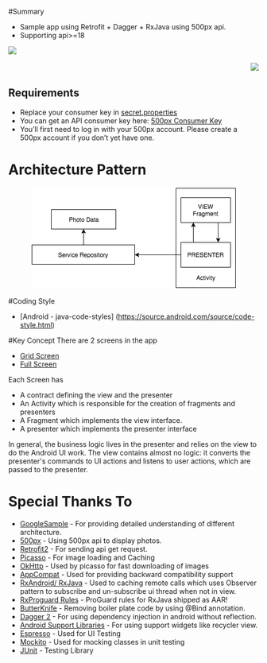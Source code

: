 #Summary
* Sample app using Retrofit + Dagger + RxJava using 500px api.
* Supporting api>=18

<p align="left">
<img src="/demo/portrait.gif" />
</p>

<p align="right">
<img src="/demo/landscape.gif" />
</p>

## Requirements
* Replace your consumer key in [secret.properties](/app/secret.properties)
* You can get an API consumer key here: [500px Consumer Key](https://500px.com/settings/applications)
* You’ll first need to log in with your 500px account. Please create a 500px account if you don’t yet have one.

# Architecture Pattern
<p align="center">
<img src="/demo/MVP Flow.png" />
</p>

#Coding Style
* [Android - java-code-styles] (https://source.android.com/source/code-style.html)

#Key Concept
There are 2 screens in the app
* [Grid Screen](/app/src/main/java/com/d500px/fivehundredpx/views/grid_screen) 
* [Full Screen](/app/src/main/java/com/d500px/fivehundredpx/views/full_screen)

Each Screen has
* A contract defining the view and the presenter
* An Activity which is responsible for the creation of fragments and presenters
* A Fragment which implements the view interface.
* A presenter which implements the presenter interface

In general, the business logic lives in the presenter and relies on the view to do the Android UI work.
The view contains almost no logic: it converts the presenter's commands to UI actions and listens to user actions, which are passed to the presenter.

# Special Thanks To
* [GoogleSample](https://github.com/googlesamples/android-architecture) - For providing detailed understanding of different architecture.
* [500px](https://github.com/500px/api-documentation) - Using 500px api to display photos.
* [Retrofit2](http://square.github.io/retrofit/) - For sending api get request.
* [Picasso](http://square.github.io/picasso/) - For image loading and Caching
* [OkHttp](http://square.github.io/okhttp/) - Used by picasso for fast downloading of images
* [AppCompat](http://developer.android.com/intl/vi/tools/support-library/features.html) - Used for providing backward compatibility support
* [RxAndroid/ RxJava](https://github.com/ReactiveX/RxAndroid) - Used to caching remote calls which uses Observer pattern to subscribe and un-subscribe ui thread when not in view.
* [RxProguard Rules](https://github.com/artem-zinnatullin/RxJavaProGuardRules) - ProGuard rules for RxJava shipped as AAR!
* [ButterKnife](http://jakewharton.github.io/butterknife/) - Removing boiler plate code by using @Bind annotation.
* [Dagger 2](http://google.github.io/dagger/android.html) - For using dependency injection in android without reflection.
* [Android Support Libraries](http://developer.android.com/intl/vi/tools/support-library/features.html#v7-recyclerview) - For using support widgets like recycler view.
* [Espresso](https://google.github.io/android-testing-support-library/docs/espresso/) - Used for UI Testing
* [Mockito](http://http://mockito.org/) - Used for mocking classes in unit testing
* [JUnit](http://developer.android.com/intl/ko/tools/testing/testing_android.html) - Testing Library

